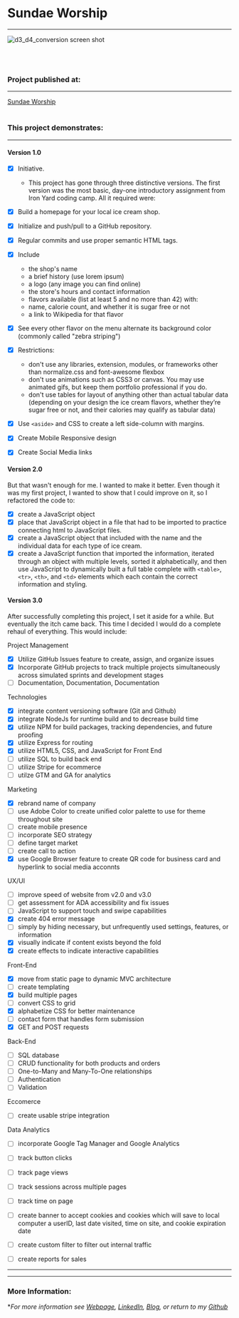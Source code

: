 # Sundae Worship
---

![d3_d4_conversion screen shot](https://cloud.githubusercontent.com/assets/11747875/20286878/3dfed1d8-aa86-11e6-99dd-981ea0a6db9f.png)

<br/>
<br/>

### Project published at: 
---

[Sundae Worship](https://trrapp12.github.io/Sundae-Worship/)
<br/>
<br/>

### This project demonstrates:
---
#### Version 1.0
- [x] Initiative.  
  * This project has gone through three distinctive versions.  The first version was the most basic, day-one introductory assignment from Iron Yard coding camp. All it required were: 
  
- [x] Build a homepage for your local ice cream shop. 
- [x] Initialize and push/pull to a GitHub repository.
- [x] Regular commits and use proper semantic HTML tags.
- [x] Include 
  * the shop's name
  * a brief history (use lorem ipsum)
  * a logo (any image you can find online)
  * the store's hours and contact information
  * flavors available (list at least 5 and no more than 42) with:
  * name, calorie count, and whether it is sugar free or not
  * a link to Wikipedia for that flavor
- [x] See every other flavor on the menu alternate its background color (commonly called "zebra striping")
- [x] Restrictions:
  * don't use any libraries, extension, modules, or frameworks other than normalize.css and font-awesome flexbox
  * don't use animations such as CSS3 or canvas.  You may use animated gifs, but keep them portfolio professional if you do.
  * don't use tables for layout of anything other than actual tabular data (depending on your design the ice cream flavors, whether they’re sugar free or not, and their calories may qualify as tabular data)
- [x] Use ```<aside>``` and CSS to create a left side-column with margins.
- [x] Create Mobile Responsive design
- [x] Create Social Media links

#### Version 2.0

But that wasn't enough for me.  I wanted to make it better.  Even though it was my first project, I wanted to show that I could improve on it, so I refactored the code to:

 - [x] create a JavaScript object 
 - [x] place that JavaScript object in a file that had to be imported to practice connecting html to JavaScript files.  
 - [x] create a JavaScript object that included with the name and the individual data for each type of ice cream.
 - [x] create a JavaScript function that imported the information, iterated through an object with multiple levels, sorted it alphabetically, and then use JavaScript to dynamically built a full table complete with `<table>`, `<tr>`, `<th>`, and `<td>` elements which each contain the correct information and styling.
 
#### Version 3.0

After successfully completing this project, I set it aside for a while.  But eventually the itch came back.  This time I decided I would do a complete rehaul of everything.  This would include: 

Project Management

- [x] Utilize GitHub Issues feature to create, assign, and organize issues
- [x] Incorporate GitHub projects to track multiple projects simultaneously across simulated sprints and development stages
- [ ] Documentation, Documentation, Documentation

Technologies
- [x] integrate content versioning software (Git and Github)
- [x] integrate NodeJs for runtime build and to decrease build time
- [x] utilize NPM for build packages, tracking dependencies, and future proofing 
- [x] utilize Express for routing
- [x] utilize HTML5, CSS, and JavaScript for Front End
- [ ] utilize SQL to build back end
- [ ] utilize Stripe for ecommerce
- [ ] utilze GTM and GA for analytics

Marketing
- [x] rebrand name of company
- [ ] use Adobe Color to create unified color palette to use for theme throughout site
- [ ] create mobile presence
- [ ] incorporate SEO strategy
- [ ] define target market
- [ ] create call to action
- [x] use Google Browser feature to create QR code for business card and hyperlink to social media acconnts

UX/UI
- [ ] improve speed of website from v2.0 and v3.0
- [ ] get assessment for ADA accessibility and fix issues
- [ ] JavaScript to support touch and swipe capabilities
- [x] create 404 error message
- [ ] simply by hiding necessary, but unfrequently used settings, features, or information
- [x] visually indicate if content exists beyond the fold
- [x] create effects to indicate interactive capabilities

Front-End
- [x] move from static page to dynamic MVC architecture
- [ ] create templating 
- [x] build multiple pages
- [ ] convert CSS to grid
- [x] alphabetize CSS for better maintenance
- [ ] contact form that handles form submission 
- [x] GET and POST requests

Back-End
- [ ] SQL database
- [ ] CRUD functionality for both products and orders
- [ ] One-to-Many and Many-To-One relationships
- [ ] Authentication
- [ ] Validation

Eccomerce
- [ ] create usable stripe integration

Data Analytics

- [ ] incorporate Google Tag Manager and Google Analytics
- [ ] track button clicks
- [ ] track page views
- [ ] track sessions across multiple pages
- [ ] track time on page
- [ ] create banner to accept cookies and cookies which will save to local computer a userID, last date visited, time on site, and cookie expiration date
- [ ] create custom filter to filter out internal traffic
- [ ] create reports for sales 


---



---
### More Information: 
\**For more information see [Webpage](http://web-karma.org), [LinkedIn](https://www.linkedin.com/in/trevor-rapp-042a1037), [Blog](http://web-karma.net), or return to my [Github](https://github.com/trrapp12)*
